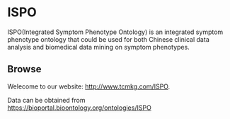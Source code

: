 # ISPO
ISPO(Integrated Symptom Phenotype Ontology) is an integrated symptom phenotype ontology that could be used for both Chinese clinical data analysis and biomedical data mining on symptom phenotypes.

## Browse
Welecome to our website: http://www.tcmkg.com/ISPO.

Data can be obtained from https://bioportal.bioontology.org/ontologies/ISPO

